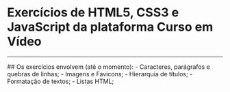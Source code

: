 <h1>Exercícios de HTML5, CSS3 e JavaScript da plataforma Curso em Vídeo</h1>
<hr>
## Os exercícios envolvem (até o momento): 
- Caracteres, parágrafos e quebras de linhas;
- Imagens e Favicons;
- Hierarquia de títulos;
- Formatação de textos;
- Listas HTML;

